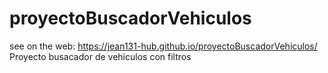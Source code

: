 # proyectoBuscadorVehiculos
see on the web: https://jean131-hub.github.io/proyectoBuscadorVehiculos/
Proyecto busacador de vehiculos con filtros
